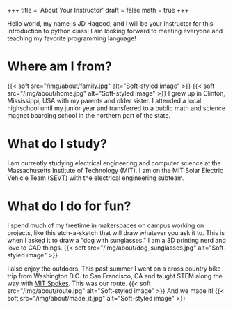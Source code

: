 +++
title = 'About Your Instructor'
draft = false
math = true
+++

Hello world, my name is JD Hagood, and I will be your instructor for this introduction to python class! I am looking forward to meeting everyone and teaching my favorite programming language!


# Where am I from?
{{< soft src="/img/about/family.jpg" alt="Soft-styled image" >}}
{{< soft src="/img/about/home.jpg" alt="Soft-styled image" >}}
I grew up in Clinton, Mississippi, USA  with my parents and older sister. I attended a local highschool until my junior year and transferred to a public math and science magnet boarding school in the northern part of the state.


# What do I study?
I am currently studying electrical engineering and computer science at the Massachusetts Institute of Technology (MIT). I am on the MIT Solar Electric Vehicle Team (SEVT) with the electrical engineering subteam.


# What do I do for fun?
I spend much of my freetime in makerspaces on campus working on projects, like this etch-a-sketch that will draw whatever you ask it to. This is when I asked it to draw a "dog with sunglasses." I am a 3D printing nerd and love to CAD things.
{{< soft src="/img/about/dog_sunglasses.jpg" alt="Soft-styled image" >}}

I also enjoy the outdoors. This past summer I went on a cross country bike trip from Washington D.C. to San Francisco, CA and taught STEM along the way with [MIT Spokes](https://www.mitspokes.com/). This was our route.
{{< soft src="/img/about/route.jpg" alt="Soft-styled image" >}}
And we made it!
{{< soft src="/img/about/made_it.jpg" alt="Soft-styled image" >}}